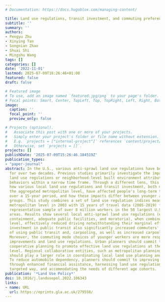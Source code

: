 ```yaml
---
# Documentation: https://docs.hugoblox.com/managing-content/

title: Land use regulations, transit investment, and commuting preferences
subtitle: ''
summary: ''
authors:
- Pengyu Zhu
- Xinying Tan
- Songnian Zhao
- Shuai Shi
- Mingshu Wang
tags: []
categories: []
date: '2022-11-01'
lastmod: 2025-07-09T16:26:46+01:00
featured: false
draft: false

# Featured image
# To use, add an image named `featured.jpg/png` to your page's folder.
# Focal points: Smart, Center, TopLeft, Top, TopRight, Left, Right, BottomLeft, Bottom, BottomRight.
image:
  caption: ''
  focal_point: ''
  preview_only: false

# Projects (optional).
#   Associate this post with one or more of your projects.
#   Simply enter your project's folder or file name without extension.
#   E.g. `projects = ["internal-project"]` references `content/project/deep-learning/index.md`.
#   Otherwise, set `projects = []`.
projects: []
publishDate: '2025-07-09T15:26:46.184519Z'
publication_types:
- "paper-journal"
abstract: In the U.S., various anti-sprawl land use regulations have been implemented
  for over two decades. Previous studies primarily investigate the impacts of local
  land use regulations or neighborhood-level built environment attributes on travel
  behaviors within a narrow time frame. Through a different lens, this paper examines
  how various local land use regulations and transit investment, both measured at
  the aggregated metropolitan level, have affected people's long-term travel behaviors
  over a 15-year period, and how these impacts differ between younger and older age
  groups. This study combines a set of land use regulation indices measured at the
  metropolitan level in 2003 with 15 years of travel data (2005-2019) from a pooled
  representative sample of over 8 million workers in the 50 largest U.S. metropolitan
  areas. Results show several local anti-sprawl land use regulations (e.g., growth
  containment, adequate public facilities, and moratoria), when combined at the metropolitan
  level, effectively reduced driving notwithstanding their marginal effects. Government
  investment in public transit also significantly increased commuters' likelihood
  of using public transit and, carpooling, as well as increased carpool group size.
  Moreover, the commuting mode choices of younger workers are more responsive to transit
  improvements and land use regulations. Urban planners should commit to regional
  cooperative planning to promote effective land use regulations at the metropolitan
  level. Regional collaborative entities, such as metropolitan planning organizations
  should play a larger role in coordinating local land use planning and regulations.
  To reduce automobile dependency, planners should commit to improving public transit
  through enhanced financial assistance, harnessing land use regulations in a more
  targeted way, and accommodating the needs of different age cohorts.
publication: '*Land Use Policy*'
doi: 10.1016/j.landusepol.2022.106343
links:
- name: URL
  url: https://eprints.gla.ac.uk/279558/
---
```

